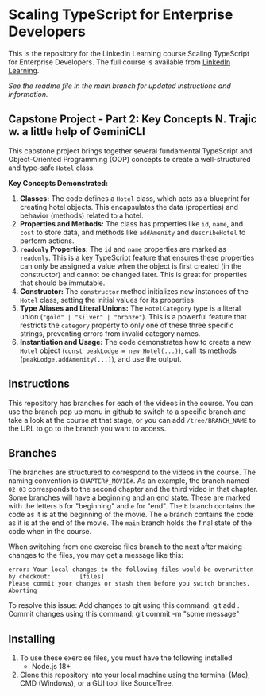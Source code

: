 # Scaling TypeScript for Enterprise Developers

This is the repository for the LinkedIn Learning course Scaling TypeScript for Enterprise Developers. The full course is available from [LinkedIn Learning][lil-course-url].

_See the readme file in the main branch for updated instructions and information._

## Capstone Project - Part 2: Key Concepts  N. Trajic w. a little help of GeminiCLI

This capstone project brings together several fundamental TypeScript and Object-Oriented Programming (OOP) concepts to create a well-structured and type-safe `Hotel` class.

**Key Concepts Demonstrated:**

1.  **Classes:** The code defines a `Hotel` class, which acts as a blueprint for creating hotel objects. This encapsulates the data (properties) and behavior (methods) related to a hotel.
2.  **Properties and Methods:** The class has properties like `id`, `name`, and `cost` to store data, and methods like `addAmenity` and `describeHotel` to perform actions.
3.  **`readonly` Properties:** The `id` and `name` properties are marked as `readonly`. This is a key TypeScript feature that ensures these properties can only be assigned a value when the object is first created (in the constructor) and cannot be changed later. This is great for properties that should be immutable.
4.  **Constructor:** The `constructor` method initializes new instances of the `Hotel` class, setting the initial values for its properties.
5.  **Type Aliases and Literal Unions:** The `HotelCategory` type is a literal union (`"gold" | "silver" | "bronze"`). This is a powerful feature that restricts the `category` property to only one of these three specific strings, preventing errors from invalid category names.
6.  **Instantiation and Usage:** The code demonstrates how to create a new `Hotel` object (`const peakLodge = new Hotel(...)`), call its methods (`peakLodge.addAmenity(...)`), and use the output.

## Instructions

This repository has branches for each of the videos in the course. You can use the branch pop up menu in github to switch to a specific branch and take a look at the course at that stage, or you can add `/tree/BRANCH_NAME` to the URL to go to the branch you want to access.

## Branches

The branches are structured to correspond to the videos in the course. The naming convention is `CHAPTER#_MOVIE#`. As an example, the branch named `02_03` corresponds to the second chapter and the third video in that chapter.
Some branches will have a beginning and an end state. These are marked with the letters `b` for "beginning" and `e` for "end". The `b` branch contains the code as it is at the beginning of the movie. The `e` branch contains the code as it is at the end of the movie. The `main` branch holds the final state of the code when in the course.

When switching from one exercise files branch to the next after making changes to the files, you may get a message like this:

    error: Your local changes to the following files would be overwritten by checkout:        [files]
    Please commit your changes or stash them before you switch branches.
    Aborting

To resolve this issue:
Add changes to git using this command: git add .
Commit changes using this command: git commit -m "some message"

## Installing

1. To use these exercise files, you must have the following installed
   - Node.js 18+
2. Clone this repository into your local machine using the terminal (Mac), CMD (Windows), or a GUI tool like SourceTree.

[0]: # "Replace these placeholder URLs with actual course URLs"
[lil-course-url]: https://www.linkedin.com/learning/
[lil-thumbnail-url]: http/

